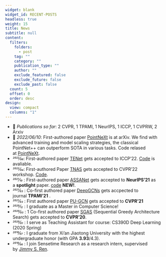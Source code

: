 ```yaml
---
widget: blank
widget_id: RECENT-POSTS
headless: true
weight: 15
title: News
subtitle: null
content:
  filters:
    folders:
      - post
    tag: ""
    category: ""
    publication_type: ""
    author: ""
    exclude_featured: false
    exclude_future: false
    exclude_past: false
  count: 5
  offset: 0
  order: desc
design:
  view: compact
  columns: "1"
---
```

<!--StartFragment-->

* 📌 *Publications so far*: 2 CVPR, 1 TPAMI, 1 NeurIPS, 1 ICCP, 1 CVPRW, 2 Arxiv
* 📌 *2022/06/10*: First-authored paper [PointNeXt](https://arxiv.org/abs/2206.04670) is at arXiv. We find with advanced training and model scaling strategies, the classical PointNet++ can outperform SOTA in various tasks. Code relased at [PointNeXt](https://github.com/guochengqian/PointNeXt).
* *2022⁄06*: First-authored paper [TENet](https://arxiv.org/abs/2206.04670) gets accepted to ICCP’22. [Code](https://github.com/guochengqian/TENet) is avaliable.
* *2022⁄04*: First-authored Paper [TNAS](https://openaccess.thecvf.com/content/CVPR2022W/ECV/papers/Qian_When_NAS_Meets_Trees_An_Efficient_Algorithm_for_Neural_Architecture_CVPRW_2022_paper.pdf) gets accepted to CVPR’22 workshop. [Code](https://github.com/guochengqian/TNAS).
* *2021⁄10* : First-authored paper [ASSANet](https://arxiv.org/abs/2110.10538) gets accepted to **NeurIPS’21** as a **spotlight** paper. [code](https://github.com/guochengqian/ASSANet) **NEW!**.
* *2021⁄03* : Co-first authored paper [DeepGCNs](https://arxiv.org/abs/1910.06849) gets accpected to journal **TPAMI’21** .
* *2021⁄03* : First authored paper [PU-GCN](https://arxiv.org/abs/1912.03264) gets accepted to **CVPR’21**
* *2020⁄12* : I graduate as a Master in Computer Science!
* *2020⁄03* : 1 Co-first authored paper [SGAS](https://www.deepgcns.org/auto/sgas) (Sequential Greedy Architecture Search) gets accepted to **CVPR’20**.
* *2020⁄01* : I serve as Teaching Assistant for course: CS390D Deep Learning (2020 Spring)
* *2018⁄07* : I graduate from Xi’an Jiaotong University with the highest undergraduate honor (with GPA **3.93**/4.3).
* *2018⁄06* : I join Sensetime Research as a research intern, supervised by [Jimmy S. Ren](http://www.jimmyren.com/).

<!--EndFragment-->